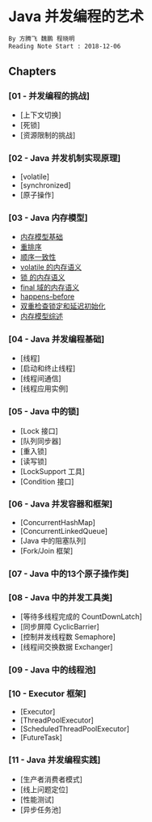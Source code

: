 # Java 并发编程的艺术
```md
By 方腾飞 魏鹏 程晓明
Reading Note Start : 2018-12-06
```

## Chapters

### [01 - 并发编程的挑战]
* [上下文切换]
* [死锁]
* [资源限制的挑战]

### [02 - Java 并发机制实现原理]
* [volatile]
* [synchronized]
* [原子操作]

### [03 - Java 内存模型]
* [内存模型基础](03-JMM/03-1-JMM.md)
* [重排序](03-JMM/03-2-reorder.md)
* [顺序一致性](03-JMM//03-3-sequential-consistency.md)
* [volatile 的内存语义](03-JMM/03-04-volatile-memory-semantics.md)
* [锁 的内存语义](03-JMM/03-05-lock-memory-semantics.md)
* [final 域的内存语义](03-JMM/03-06-final-memory-semantics.md)
* [happens-before](03-JMM/03-07-happens-before.md)
* [双重检查锁定和延迟初始化](03-JMM/03-08-recheck-lock-and-latency-init.md)
* [内存模型综述](03-JMM/03-09-summary.md)

### [04 - Java 并发编程基础]
* [线程]
* [启动和终止线程]
* [线程间通信]
* [线程应用实例]

### [05 - Java 中的锁]
* [Lock 接口]
* [队列同步器]
* [重入锁]
* [读写锁]
* [LockSupport 工具]
* [Condition 接口]

### [06 - Java 并发容器和框架]
* [ConcurrentHashMap]
* [ConcurrentLinkedQueue]
* [Java 中的阻塞队列]
* [Fork/Join 框架]

### [07 - Java 中的13个原子操作类]

### [08 - Java 中的并发工具类]
* [等待多线程完成的 CountDownLatch]
* [同步屏障 CyclicBarrier]
* [控制并发线程数 Semaphore]
* [线程间交换数据 Exchanger]

### [09 - Java 中的线程池]

### [10 - Executor 框架]
* [Executor]
* [ThreadPoolExecutor]
* [ScheduledThreadPoolExecutor]
* [FutureTask]

### [11 - Java 并发编程实践]
* [生产者消费者模式]
* [线上问题定位]
* [性能测试]
* [异步任务池]
